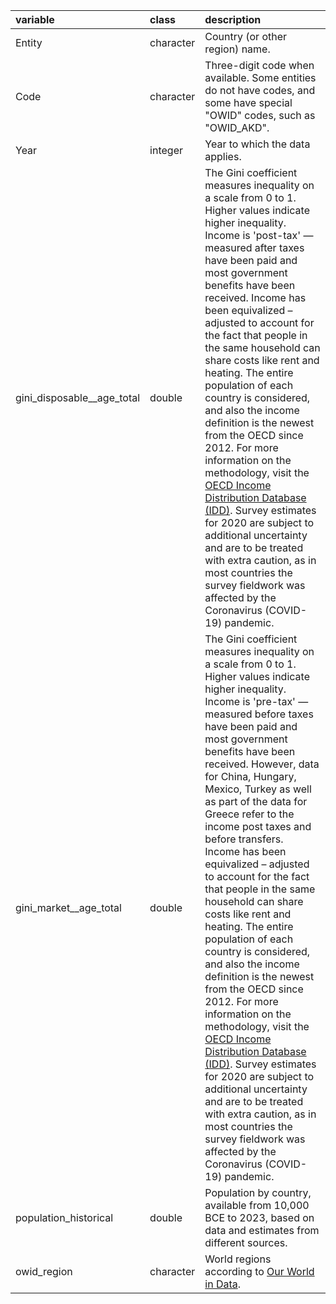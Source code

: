 |variable                   |class     |description                           |
|:--------------------------|:---------|:-------------------------------------|
|Entity                     |character |Country (or other region) name. |
|Code                       |character |Three-digit code when available. Some entities do not have codes, and some have special "OWID" codes, such as "OWID_AKD". |
|Year                       |integer   |Year to which the data applies. |
|gini_disposable__age_total |double    |The Gini coefficient measures inequality on a scale from 0 to 1. Higher values indicate higher inequality. Income is 'post-tax' — measured after taxes have been paid and most government benefits have been received. Income has been equivalized – adjusted to account for the fact that people in the same household can share costs like rent and heating. The entire population of each country is considered, and also the income definition is the newest from the OECD since 2012. For more information on the methodology, visit the [OECD Income Distribution Database (IDD)](http://www.oecd.org/social/income-distribution-database.htm). Survey estimates for 2020 are subject to additional uncertainty and are to be treated with extra caution, as in most countries the survey fieldwork was affected by the Coronavirus (COVID-19) pandemic. |
|gini_market__age_total     |double    |The Gini coefficient measures inequality on a scale from 0 to 1. Higher values indicate higher inequality. Income is 'pre-tax' — measured before taxes have been paid and most government benefits have been received. However, data for China, Hungary, Mexico, Turkey as well as part of the data for Greece refer to the income post taxes and before transfers. Income has been equivalized – adjusted to account for the fact that people in the same household can share costs like rent and heating. The entire population of each country is considered, and also the income definition is the newest from the OECD since 2012. For more information on the methodology, visit the [OECD Income Distribution Database (IDD)](http://www.oecd.org/social/income-distribution-database.htm). Survey estimates for 2020 are subject to additional uncertainty and are to be treated with extra caution, as in most countries the survey fieldwork was affected by the Coronavirus (COVID-19) pandemic. |
|population_historical      |double    |Population by country, available from 10,000 BCE to 2023, based on data and estimates from different sources. |
|owid_region                |character |World regions according to [Our World in Data](https://ourworldindata.org/). |
